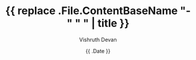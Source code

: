 ---
title: '{{ replace .File.ContentBaseName "-" " " | title }}'
date: '{{ .Date }}'
author: 'Vishruth Devan'
disableshare: true
summary: 
draft: false
hidemeta: false
hideSummary: true
---